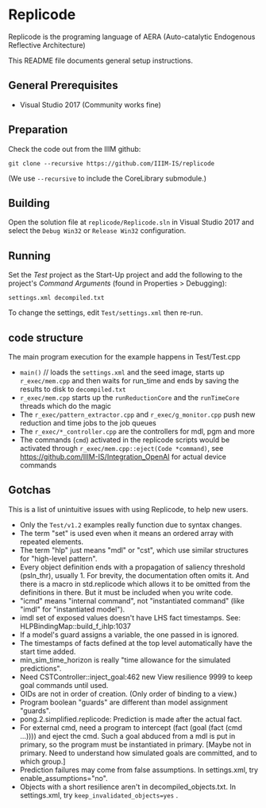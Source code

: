 # Replicode

Replicode is the programing language of AERA (Auto-catalytic Endogenous Reflective Architecture)

This README file documents general setup instructions.

## General Prerequisites

- Visual Studio 2017 (Community works fine)

## Preparation

Check the code out from the IIIM github:

`git clone --recursive https://github.com/IIIM-IS/replicode`

(We use `--recursive` to include the CoreLibrary submodule.)

## Building

Open the solution file at `replicode/Replicode.sln` in Visual Studio 2017 and select the `Debug Win32` or `Release Win32` configuration.

## Running

Set the *Test* project as the Start-Up project and add the following to the project's *Command Arguments* (found in Properties > Debugging):

`settings.xml decompiled.txt`

To change the settings, edit `Test/settings.xml` then re-run.

## code structure
The main program execution for the example happens in Test/Test.cpp
- `main()` // loads the `settings.xml` and the seed image, starts up `r_exec/mem.cpp` and then waits for run_time and ends by saving the results to disk to `decompiled.txt`
- `r_exec/mem.cpp` starts up the `runReductionCore` and the `runTimeCore` threads which do the magic
- The `r_exec/pattern_extractor.cpp` and `r_exec/g_monitor.cpp` push new reduction and time jobs to the job queues
- The `r_exec/*_controller.cpp` are the controllers for mdl, pgm and more
- The commands (`cmd`) activated in the replicode scripts would be activated through `r_exec/mem.cpp::eject(Code *command)`, see https://github.com/IIIM-IS/Integration_OpenAI for actual device commands

## Gotchas

This is a list of unintuitive issues with using Replicode, to help new users.

* Only the `Test/v1.2` examples really function due to syntax changes.
* The term "set" is used even when it means an ordered array with repeated elements.
* The term "hlp" just means "mdl" or "cst", which use similar structures for "high-level pattern".
* Every object definition ends with a propagation of saliency threshold (psln_thr), usually 1.
  For brevity, the documentation often omits it. And there is a macro in std.replicode which allows it to be
  omitted from the definitions in there. But it must be included when you write code.
* "icmd" means "internal command", not "instantiated command" (like "imdl" for "instantiated model").
* imdl set of exposed values doesn't have LHS fact timestamps. See: HLPBindingMap::build_f_ihlp:1037
* If a model's guard assigns a variable, the one passed in is ignored.
* The timestamps of facts defined at the top level automatically have the start time added.
* min_sim_time_horizon is really "time allowance for the simulated predictions".
* Need CSTController::inject_goal:462 new View resilience 9999 to keep goal commands until used.
* OIDs are not in order of creation. (Only order of binding to a view.)
* Program boolean "guards" are different than model assignment "guards".
* pong.2.simplified.replicode: Prediction is made after the actual fact.
* For external cmd, need a program to intercept (fact (goal (fact (cmd ...)))) and eject the cmd.
  Such a goal abduced from a mdl is put in primary, so the program must be instantiated in primary.
  [Maybe not in primary. Need to understand how simulated goals are committed, and to which group.]
* Prediction failures may come from false assumptions. In settings.xml, try enable_assumptions="no".
* Objects with a short resilience aren't in decompiled_objects.txt. In settings.xml, try `keep_invalidated_objects=yes` .
